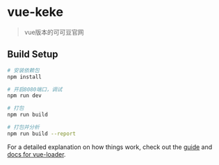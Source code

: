 # vue-keke

> vue版本的可可豆官网

## Build Setup

``` bash
# 安装依赖包
npm install

# 开启8080端口，调试
npm run dev

# 打包
npm run build

# 打包并分析
npm run build --report
```

For a detailed explanation on how things work, check out the [guide](http://vuejs-templates.github.io/webpack/) and [docs for vue-loader](http://vuejs.github.io/vue-loader).
